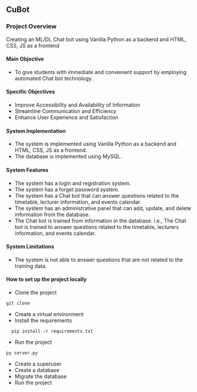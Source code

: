 ## CuBot

### Project Overview

Creating an ML/DL Chat bot using Vanilla Python as a backend and HTML, CSS, JS as a frontend

#### Main Objective

- To give students with immediate and convenient support by employing automated Chat bot technology.

#### Specific Objectives

- Improve Accessibility and Availability of Information
- Streamline Communication and Efficiency
- Enhance User Experience and Satisfaction

#### System Implementation

- The system is implemented using Vanilla Python as a backend and HTML, CSS, JS as a frontend.
- The database is implemented using MySQL.

#### System Features

- The system has a login and registration system.
- The system has a forget password system.
- The system has a Chat bot that can answer questions related to the timetable, lecturer information, and events
  calendar.
- The system has an administrative panel that can add, update, and delete information from the database.
- The Chat bot is trained from information in the database.
  i.e., The Chat bot is trained to answer questions related to
  the timetable, lecturers information, and events calendar.

#### System Limitations

- The system is not able to answer questions that are not related to the training data.

#### How to set up the project locally

- Clone the project

```
git clone
```

- Create a virtual environment
- Install the requirements

```
  pip install -r requirements.txt
 ```

- Run the project

```
py server.py
```

- Create a superuser
- Create a database
- Migrate the database
- Run the project



